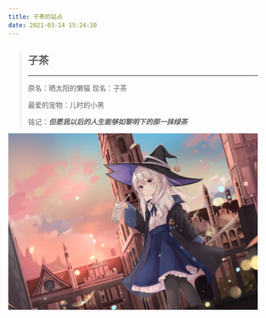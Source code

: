 ```yaml
---
title: 子茶的站点
date: 2021-03-14 15:24:10
---
```


> ## **子茶**
>
> ------
>
> 原名：晒太阳的懒猫
> 现名：子茶
>
> 最爱的宠物：儿时的小黑
>
> 铭记：***但愿我以后的人生能够如黎明下的那一抹绿茶***
>
> 



![a](a.jpg)